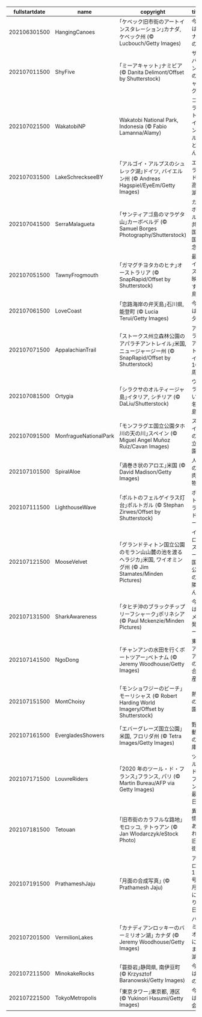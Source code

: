 |fullstartdate|name|copyright|title|image|
|--|--|--|--|--|
202106301500|HangingCanoes|｢ケベック旧市街のアートインスタレーション｣カナダ, ケベック州 (© Lucbouch/Getty Images)|今日はカナダの日|![](/ja-JP/2021/07/202106301500HangingCanoes.jpg)|
202107011500|ShyFive|｢ミーアキャット｣ナミビア (© Danita Delimont/Offset by Shutterstock)|サバンナのギャング|![](/ja-JP/2021/07/202107011500ShyFive.jpg)|
202107021500|WakatobiNP|Wakatobi National Park, Indonesia (© Fabio Lamanna/Alamy)|コーラルトライアングルのど真ん中|![](/ja-JP/2021/07/202107021500WakatobiNP.jpg)|
202107031500|LakeSchreckseeBY|｢アルゴイ・アルプスのシュレック湖｣ドイツ, バイエルン州 (© Andreas Hagspiel/EyeEm/Getty Images)|エメラルドの高山湖|![](/ja-JP/2021/07/202107031500LakeSchreckseeBY.jpg)|
202107041500|SerraMalagueta|｢サンティアゴ島のマラゲタ山｣カーボベルデ (© Samuel Borges Photography/Shutterstock)|カーボベルデ共和国建国記念日|![](/ja-JP/2021/07/202107041500SerraMalagueta.jpg)|
202107051500|TawnyFrogmouth|｢ガマグチヨタカのヒナ｣オーストラリア (© SnapRapid/Offset by Shutterstock)|最もインスタ映えする鳥|![](/ja-JP/2021/07/202107051500TawnyFrogmouth.jpg)|
202107061500|LoveCoast|｢恋路海岸の弁天島｣石川県, 能登町 (© Lucia Terui/Getty Images)|今日は七夕|![](/ja-JP/2021/07/202107061500LoveCoast.jpg)|
202107071500|AppalachianTrail|｢ストークス州立森林公園のアパラチアントレイル｣米国, ニュージャージー州 (© SnapRapid/Offset by Shutterstock)|アパラチアントレイル 100 周年|![](/ja-JP/2021/07/202107071500AppalachianTrail.jpg)|
202107081500|Ortygia|｢シラクサのオルティージャ島｣イタリア, シチリア (© DaLiu/Shutterstock)|ウズラという名の島|![](/ja-JP/2021/07/202107081500Ortygia.jpg)|
202107091500|MonfragueNationalPark|｢モンフラグエ国立公園タホ川の天の川｣スペイン (© Miguel Angel Muñoz Ruiz/Cavan Images)|スペインの国立公園|![](/ja-JP/2021/07/202107091500MonfragueNationalPark.jpg)|
202107101500|SpiralAloe|｢渦巻き状のアロエ｣米国 (© David Madison/Getty Images)|人気の多肉植物|![](/ja-JP/2021/07/202107101500SpiralAloe.jpg)|
202107111500|LighthouseWave|｢ポルトのフェルゲイラス灯台｣ポルトガル (© Stephan Zirwes/Offset by Shutterstock)|ポルトのランドマーク|![](/ja-JP/2021/07/202107111500LighthouseWave.jpg)|
202107121500|MooseVelvet|｢グランドティトン国立公園のモラン山山麓の池を渡るヘラジカ｣米国, ワイオミング州 (© Jim Stamates/Minden Pictures)|イエローストーン国立公園のお隣さん|![](/ja-JP/2021/07/202107121500MooseVelvet.jpg)|
202107131500|SharkAwareness|｢タヒチ沖のブラックチップリーフシャーク｣ポリネシア (© Paul Mckenzie/Minden Pictures)|今日はサメ啓発デー|![](/ja-JP/2021/07/202107131500SharkAwareness.jpg)|
202107141500|NgoDong|｢チャンアンの水田を行くボートツアー｣ベトナム (© Jeremy Woodhouse/Getty Images)|東南アジア初の複合遺産|![](/ja-JP/2021/07/202107141500NgoDong.jpg)|
202107151500|MontChoisy|｢モンショワジーのビーチ｣モーリシャス (© Robert Harding World Imagery/Offset by Shutterstock)|熱帯の楽園|![](/ja-JP/2021/07/202107151500MontChoisy.jpg)|
202107161500|EvergladesShowers|｢エバーグレーズ国立公園｣米国, フロリダ州 (© Tetra Images/Getty Images)|野生動物の宝庫|![](/ja-JP/2021/07/202107161500EvergladesShowers.jpg)|
202107171500|LouvreRiders|｢2020 年のツール・ド・フランス｣フランス, パリ (© Martin Bureau/AFP via Getty Images)|ツール・ド・フランス最終日|![](/ja-JP/2021/07/202107171500LouvreRiders.jpg)|
202107181500|Tetouan|｢旧市街のカラフルな路地｣モロッコ, テトゥアン (© Jan Wlodarczyk/eStock Photo)|異国情緒あふれる旧市街|![](/ja-JP/2021/07/202107181500Tetouan.jpg)|
202107191500|PrathameshJaju|｢月面の合成写真｣ (© Prathamesh Jaju)|アポロ 11 号が月面に降りた日|![](/ja-JP/2021/07/202107191500PrathameshJaju.jpg)|
202107201500|VermilionLakes|｢カナディアンロッキーのバーミリオン湖｣ カナダ (© Jeremy Woodhouse/Getty Images)|バーミリオンに染まる湖|![](/ja-JP/2021/07/202107201500VermilionLakes.jpg)|
202107211500|MinokakeRocks|｢蓑掛岩｣静岡県, 南伊豆町 (© Krzysztof Baranowski/Getty Images)|今日は海の日|![](/ja-JP/2021/07/202107211500MinokakeRocks.jpg)|
202107221500|TokyoMetropolis|｢東京タワー｣東京都, 港区 (© Yukinori Hasumi/Getty Images)|今日は開会式|![](/ja-JP/2021/07/202107221500TokyoMetropolis.jpg)|
